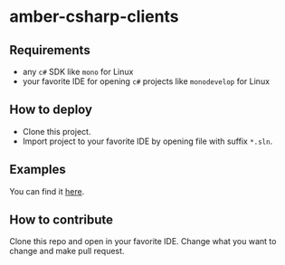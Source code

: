 amber-csharp-clients
====================

Requirements
------------

* any `c#` SDK like `mono` for Linux
* your favorite IDE for opening `c#` projects like `monodevelop` for Linux

How to deploy
-------------

* Clone this project.
* Import project to your favorite IDE by opening file with suffix `*.sln`.

Examples
--------

You can find it [here](Amber_API/AmberDemos).

How to contribute
-----------------

Clone this repo and open in your favorite IDE. Change what you want to change and make pull request.

